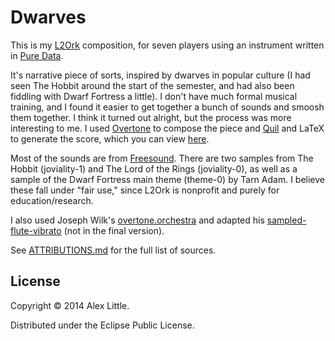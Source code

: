 # Dwarves

This is my [L2Ork](http://l2ork.music.vt.edu/main/) composition, for seven players using an instrument written in [Pure Data](http://puredata.info/).

It's narrative piece of sorts, inspired by dwarves in popular culture (I had seen The Hobbit around the start of the semester, and had also been fiddling with Dwarf Fortress a little).
I don't have much formal musical training, and I found it easier to get together a bunch of sounds and smoosh them together.
I think it turned out alright, but the process was more interesting to me.
I used [Overtone](http://overtone.github.io) to compose the piece and [Quil](https://github.com/quil/quil) and LaTeX to generate the score, which you can view [here](https://github.com/alxlit/dwarves/blob/master/score.pdf?raw=true).

Most of the sounds are from [Freesound](http://freesound.org/).
There are two samples from The Hobbit (joviality-1) and The Lord of the Rings (joviality-0), as well as a sample of the Dwarf Fortress main theme (theme-0) by Tarn Adam.
I believe these fall under "fair use," since L2Ork is nonprofit and purely for education/research.

I also used Joseph Wilk's [overtone.orchestra](https://github.com/josephwilk/overtone.orchestra) and adapted his [sampled-flute-vibrato](http://blog.josephwilk.net/clojure/creating-instruments-with-overtone.html) (not in the final version).

See [ATTRIBUTIONS.md](http://github.com/alxlit/dwarves/blob/master/ATTRIBUTIONS.md) for the full list of sources.

## License

Copyright © 2014 Alex Little.

Distributed under the Eclipse Public License.
